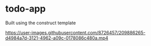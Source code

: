 # todo-app
Built using the construct template




https://user-images.githubusercontent.com/8726457/209886265-d4984a7d-3121-4962-a09c-0178086c480a.mp4

